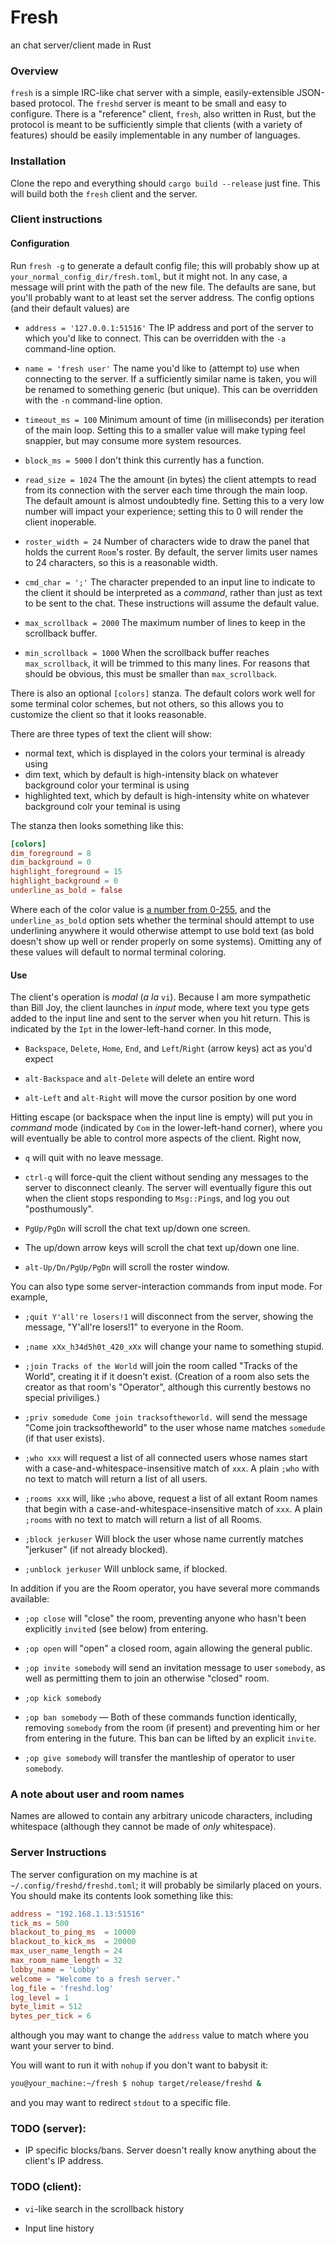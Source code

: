 # Fresh

an chat server/client made in Rust

### Overview

`fresh` is a simple IRC-like chat server with a simple, easily-extensible
JSON-based protocol. The `freshd` server is meant to be small and easy to
configure. There is a "reference" client, `fresh`, also written in Rust, but the
protocol is meant to be sufficiently simple that clients (with a variety of
features) should be easily implementable in any number of languages.

### Installation

Clone the repo and everything should `cargo build --release` just fine. This
will build both the `fresh` client and the server.

### Client instructions

#### Configuration

Run `fresh -g` to generate a default config file; this will probably show up at
`your_normal_config_dir/fresh.toml`, but it might not. In any case, a message
will print with the path of the new file. The defaults are sane, but you'll
probably want to at least set the server address. The config options (and their
default values) are

- `address = '127.0.0.1:51516'` The IP address and port of the server to which
  you'd like to connect. This can be overridden with the `-a` command-line
  option.

- `name = 'fresh user'` The name you'd like to (attempt to) use when connecting
  to the server. If a sufficiently similar name is taken, you will be renamed to
  something generic (but unique). This can be overridden with the `-n`
  command-line option.

- `timeout_ms = 100` Minimum amount of time (in milliseconds) per iteration of
  the main loop. Setting this to a smaller value will make typing feel snappier,
  but may consume more system resources.

- `block_ms = 5000` I don't think this currently has a function.

- `read_size = 1024` The the amount (in bytes) the client attempts to read from
  its connection with the server each time through the main loop. The default
  amount is almost undoubtedly fine. Setting this to a very low number will
  impact your experience; setting this to 0 will render the client inoperable.

- `roster_width = 24` Number of characters wide to draw the panel that holds the
  current `Room`'s roster. By default, the server limits user names to 24
  characters, so this is a reasonable width.

- `cmd_char = ';'` The character prepended to an input line to indicate to the
  client it should be interpreted as a _command_, rather than just as text to be
  sent to the chat. These instructions will assume the default value.

- `max_scrollback = 2000` The maximum number of lines to keep in the scrollback
  buffer.

- `min_scrollback = 1000` When the scrollback buffer reaches `max_scrollback`,
  it will be trimmed to this many lines. For reasons that should be obvious,
  this must be smaller than `max_scrollback`.

There is also an optional `[colors]` stanza. The default colors work well for
some terminal color schemes, but not others, so this allows you to customize the
client so that it looks reasonable.

There are three types of text the client will show:

- normal text, which is displayed in the colors your terminal is already using
- dim text, which by default is high-intensity black on whatever background
  color your terminal is using
- highlighted text, which by default is high-intensity white on whatever
  background colr your teminal is using

The stanza then looks something like this:

```toml
[colors]
dim_foreground = 8
dim_background = 0
highlight_foreground = 15
highlight_background = 0
underline_as_bold = false
```

Where each of the color value is
[a number from 0-255](https://jonasjacek.github.io/colors/), and the
`underline_as_bold` option sets whether the terminal should attempt to use
underlining anywhere it would otherwise attempt to use bold text (as bold
doesn't show up well or render properly on some systems). Omitting any of these
values will default to normal terminal coloring.

#### Use

The client's operation is _modal_ (_a la_ `vi`). Because I am more sympathetic
than Bill Joy, the client launches in _input_ mode, where text you type gets
added to the input line and sent to the server when you hit return. This is
indicated by the `Ipt` in the lower-left-hand corner. In this mode,

- `Backspace`, `Delete`, `Home`, `End`, and `Left`/`Right` (arrow keys) act as
  you'd expect

- `alt-Backspace` and `alt-Delete` will delete an entire word

- `alt-Left` and `alt-Right` will move the cursor position by one word

Hitting escape (or backspace when the input line is empty) will put you in
_command_ mode (indicated by `Com` in the lower-left-hand corner), where you
will eventually be able to control more aspects of the client. Right now,

- `q` will quit with no leave message.

- `ctrl-q` will force-quit the client without sending any messages to the server
  to disconnect cleanly. The server will eventually figure this out when the
  client stops responding to `Msg::Ping`s, and log you out "posthumously".

- `PgUp/PgDn` will scroll the chat text up/down one screen.

- The up/down arrow keys will scroll the chat text up/down one line.

- `alt-Up/Dn/PgUp/PgDn` will scroll the roster window.

You can also type some server-interaction commands from input mode. For example,

- `;quit Y'all're losers!1` will disconnect from the server, showing the
  message, "Y'all're losers!1" to everyone in the Room.

- `;name xXx_h34d5h0t_420_xXx` will change your name to something stupid.

- `;join Tracks of the World` will join the room called "Tracks of the World",
  creating it if it doesn't exist. (Creation of a room also sets the creator as
  that room's "Operator", although this currently bestows no special
  priviliges.)

- `;priv somedude Come join tracksoftheworld.` will send the message "Come join
  tracksoftheworld" to the user whose name matches `somedude` (if that user
  exists).

- `;who xxx` will request a list of all connected users whose names start with a
  case-and-whitespace-insensitive match of `xxx`. A plain `;who` with no text to
  match will return a list of all users.

- `;rooms xxx` will, like `;who` above, request a list of all extant Room names
  that begin with a case-and-whitespace-insensitive match of `xxx`. A plain
  `;rooms` with no text to match will return a list of all Rooms.

- `;block jerkuser` Will block the user whose name currently matches "jerkuser"
  (if not already blocked).

- `;unblock jerkuser` Will unblock same, if blocked.

In addition if you are the Room operator, you have several more commands
available:

- `;op close` will "close" the room, preventing anyone who hasn't been
  explicitly `invite`d (see below) from entering.

- `;op open` will "open" a closed room, again allowing the general public.

- `;op invite somebody` will send an invitation message to user `somebody`, as
  well as permitting them to join an otherwise "closed" room.

- `;op kick somebody`
- `;op ban somebody` &mdash; Both of these commands function identically,
  removing `somebody` from the room (if present) and preventing him or her from
  entering in the future. This ban can be lifted by an explicit `invite`.

- `;op give somebody` will transfer the mantleship of operator to user
  `somebody`.

### A note about user and room names

Names are allowed to contain any arbitrary unicode characters, including
whitespace (although they cannot be made of _only_ whitespace).

### Server Instructions

The server configuration on my machine is at `~/.config/freshd/freshd.toml`; it
will probably be similarly placed on yours. You should make its contents look
something like this:

```toml
address = "192.168.1.13:51516"
tick_ms = 500
blackout_to_ping_ms  = 10000
blackout_to_kick_ms  = 20000
max_user_name_length = 24
max_room_name_length = 32
lobby_name = 'Lobby'
welcome = "Welcome to a fresh server."
log_file = 'freshd.log'
log_level = 1
byte_limit = 512
bytes_per_tick = 6
```

although you may want to change the `address` value to match where you want your
server to bind.

You will want to run it with `nohup` if you don't want to babysit it:

```sh
you@your_machine:~/fresh $ nohup target/release/freshd &
```

and you may want to redirect `stdout` to a specific file.

### TODO (server):

- IP specific blocks/bans. Server doesn't really know anything about the
  client's IP address.

### TODO (client):

- `vi`-like search in the scrollback history

- Input line history
